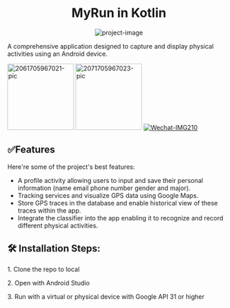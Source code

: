 <h1 align="center" id="title">MyRun in Kotlin</h1>

<p align="center"><img src="https://socialify.git.ci/quanzhaoliang/MyRun-in-Kotlin/image?language=1&amp;owner=1&amp;name=1&amp;stargazers=1&amp;theme=Light" alt="project-image"></p>

<p id="description">A comprehensive application designed to capture and display physical activities using an Android device.</p>

<a href="https://ibb.co/dr68F9M"><img src="https://i.ibb.co/pxZYcDw/2061705967021-pic.jpg" alt="2061705967021-pic" border="0" width="150px"></a>
<a href="https://ibb.co/qxRtFhc"><img src="https://i.ibb.co/kMhR6zw/2071705967023-pic.jpg" alt="2071705967023-pic" border="0" width="150px"></a>
<a href="https://ibb.co/JnbgF7s"><img src="https://i.ibb.co/G71N325/Wechat-IMG210.jpg" alt="Wechat-IMG210" border="0"></a>
  
<h2>✅Features</h2>

Here're some of the project's best features:

*   A profile activity allowing users to input and save their personal information (name email phone number gender and major).
*   Tracking services and visualize GPS data using Google Maps.
*   Store GPS traces in the database and enable historical view of these traces within the app.
*   Integrate the classifier into the app enabling it to recognize and record different physical activities.


<h2>🛠️ Installation Steps:</h2>

<p>1. Clone the repo to local</p>

<p>2. Open with Android Studio</p>

<p>3. Run with a virtual or physical device with Google API 31 or higher</p>
